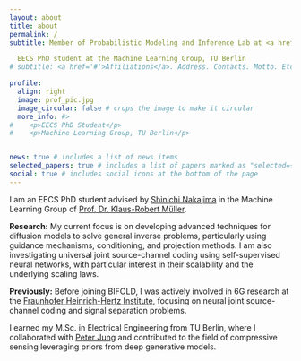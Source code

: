 ```yaml
---
layout: about
title: about
permalink: /
subtitle: Member of Probabilistic Modeling and Inference Lab at <a href="https://www.bifold.berlin/">BIFOLD</a> <br>

  EECS PhD student at the Machine Learning Group, TU Berlin
# subtitle: <a href='#'>Affiliations</a>. Address. Contacts. Motto. Etc.

profile:
  align: right
  image: prof_pic.jpg
  image_circular: false # crops the image to make it circular
  more_info: #>
#    <p>EECS PhD Student</p>
#    <p>Machine Learning Group, TU Berlin</p>


news: true # includes a list of news items
selected_papers: true # includes a list of papers marked as "selected={true}"
social: true # includes social icons at the bottom of the page
---
```

I am an EECS PhD student advised by [Shinichi Nakajima](https://web.ml.tu-berlin.de/author/dr.-shinichi-nakajima/) in the Machine Learning Group of [Prof. Dr. Klaus-Robert Müller](https://web.ml.tu-berlin.de/author/prof.-dr.-klaus-robert-muller/).

**Research:** My current focus is on developing advanced techniques for diffusion models to solve general inverse problems, particularly using guidance mechanisms, conditioning, and projection methods. I am also investigating universal joint source-channel coding using self-supervised neural networks, with particular interest in their scalability and the underlying scaling laws. 

**Previously:**
Before joining BIFOLD, I was actively involved in 6G research at the [Fraunhofer Heinrich-Hertz Institute](https://www.hhi.fraunhofer.de/), focusing on neural joint source-channel coding and signal separation problems.

I earned my M.Sc. in Electrical Engineering from TU Berlin, where I collaborated with [Peter Jung](https://www.user.tu-berlin.de/peter.jung/) and contributed to the field of compressive sensing leveraging priors from deep generative models.

<!-- Write your biography here. Tell the world about yourself. Link to your favorite [subreddit](http://reddit.com). You can put a picture in, too. The code is already in, just name your picture `prof_pic.jpg` and put it in the `img/` folder.

Put your address / P.O. box / other info right below your picture. You can also disable any of these elements by editing `profile` property of the YAML header of your `_pages/about.md`. Edit `_bibliography/papers.bib` and Jekyll will render your [publications page](/al-folio/publications/) automatically.

Link to your social media connections, too. This theme is set up to use [Font Awesome icons](https://fontawesome.com/) and [Academicons](https://jpswalsh.github.io/academicons/), like the ones below. Add your Facebook, Twitter, LinkedIn, Google Scholar, or just disable all of them. -->

